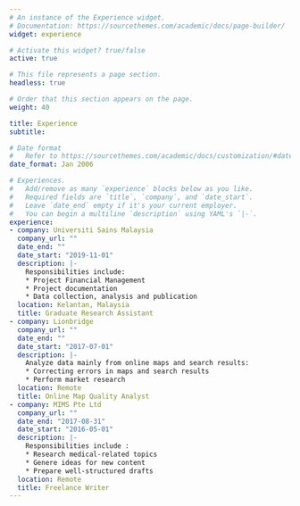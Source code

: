```yaml
---
# An instance of the Experience widget.
# Documentation: https://sourcethemes.com/academic/docs/page-builder/
widget: experience

# Activate this widget? true/false
active: true

# This file represents a page section.
headless: true

# Order that this section appears on the page.
weight: 40

title: Experience
subtitle:

# Date format
#   Refer to https://sourcethemes.com/academic/docs/customization/#date-format
date_format: Jan 2006

# Experiences.
#   Add/remove as many `experience` blocks below as you like.
#   Required fields are `title`, `company`, and `date_start`.
#   Leave `date_end` empty if it's your current employer.
#   You can begin a multiline `description` using YAML's `|-`.
experience:
- company: Universiti Sains Malaysia
  company_url: ""
  date_end: ""
  date_start: "2019-11-01"
  description: |-
    Responsibilities include:
    * Project Financial Management
    * Project documentation
    * Data collection, analysis and publication
  location: Kelantan, Malaysia
  title: Graduate Research Assistant
- company: Lionbridge
  company_url: ""
  date_end: ""
  date_start: "2017-07-01"
  description: |-
    Analyze data mainly from online maps and search results:
    * Correcting errors in maps and search results
    * Perform market research
  location: Remote
  title: Online Map Quality Analyst
- company: MIMS Pte Ltd
  company_url: ""
  date_end: "2017-08-31"
  date_start: "2016-05-01"
  description: |-
    Responsibilities include :
    * Research medical-related topics
    * Genere ideas for new content
    * Prepare well-structured drafts
  location: Remote
  title: Freelance Writer
---
```

